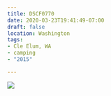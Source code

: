 ```yaml
---
title: DSCF0770
date: 2020-03-23T19:41:49-07:00
draft: false
location: Washington
tags:
- Cle Elum, WA
- camping
- "2015"

---
```

![](https://d17enza3bfujl8.cloudfront.net/DSCF0770.jpg)
